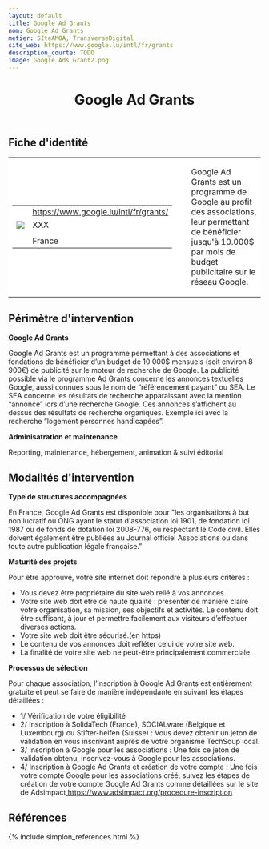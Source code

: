 ```yaml
---
layout: default
title: Google Ad Grants
nom: Google Ad Grants
metier: SIteAMOA, TransverseDigital
site_web: https://www.google.lu/intl/fr/grants
description_courte: TODO
image: Google Ads Grant2.png
---
```


<header>
	<h1> Google Ad Grants </h1>
</header>

<div class="main">
	<h2> Fiche d'identité </h2>
	<table style="border-collapse: collapse;">
		<tr style="border: none; background-color:#FFFFFF;">
			<td style="border: none; background-color:#FFFFFF;width:20%;height:80%;">
				<div class="fiche_contact" style="">
					<table style="border-collapse: collapse;">
						<tr class="site_web" style="border: none; background-color:#FFFFFF;">
							<td style="border: none;">
								<img src="" class="fiche_icone"/>
							</td>
							<td style="border: none;">
								<a href="https://www.google.lu/intl/fr/grants"> https://www.google.lu/intl/fr/grants/</a>
							</td>
						</tr>
						<tr class="contact" style="border: none; background-color:#FFFFFF;">
							<td style="border: none;display: table-cell;">
								<img src="{{site.url}}{{site.baseurl}}/images/email_icon.png" class="image" style="max-width:150%;vertical-align: middle;"/>
							</td>
							<td style="border: none;">
								XXX 
							</td>
						</tr>
						<tr class="telephone" style="border: none; background-color:#FFFFFF;">
							<td style="border: none;">
								<img src="" class="fiche_icone"/>
							</td>
							<td style="border: none;">
							</td>
						</tr>
						<tr class="zone" style="border: none; background-color:#FFFFFF;">
							<td style="border: none;">
								<img src="" class="fiche_icone"/>
							</td>
							<td style="border: none;">
								France
							</td>
						</tr>
					</table>
				</div>
			</td>
			<td style="width:10%;"/>
			<td style="background-color:#FFFFFF; width:60%;">
				<div class="fiche_identite">
					<p style="font-weight:normal;">
					Google Ad Grants est un programme de Google au profit des associations, leur permettant de bénéficier jusqu'à 10.000$ par mois de budget publicitaire sur le réseau Google.
					</p>
				</div>
			</td>
		</tr>
	</table>
	<div class="perimetre_intervention">
		<h2> Périmètre d'intervention </h2>
		<strong>Google Ad Grants</strong>
		<p>Google Ad Grants est un programme permettant à des associations et fondations de bénéficier d’un budget de 10 000$ mensuels (soit environ 8 900€) de publicité sur le moteur de recherche de Google. La publicité possible via le programme Ad Grants concerne les annonces textuelles Google, aussi connues sous le nom de “référencement payant” ou SEA. Le SEA concerne les résultats de recherche apparaissant avec la mention “annonce” lors d’une recherche Google. Ces annonces s’affichent au dessus des résultats de recherche organiques. Exemple ici avec la recherche “logement personnes handicapées”.</p>
		<strong>Adminisatration et maintenance</strong>
		<p> Reporting, maintenance, hébergement, animation & suivi éditorial</p>
	</div>
	<div class="modalite_intervention">
		<h2> Modalités d'intervention </h2>
		<strong>Type de structures accompagnées</strong>
		<p>En France, Google Ad Grants est disponible pour "les organisations à but non lucratif ou ONG ayant le statut d'association loi 1901, de fondation loi 1987 ou de fonds de dotation loi 2008-776, ou respectant le Code civil. Elles doivent également être publiées au Journal officiel Associations ou dans toute autre publication légale française.”</p>
		<strong>Maturité des projets</strong>
		<p>Pour être approuvé, votre site internet doit répondre à plusieurs critères :
			<ul>
				<li>Vous devez être propriétaire du site web relié à vos annonces. </li>
				<li>Votre site web doit être de haute qualité : présenter de manière claire votre organisation, sa mission, ses objectifs et activités. Le contenu doit être suffisant, à jour et permettre facilement aux visiteurs d’effectuer diverses actions.</li>
				<li>Votre site web doit être sécurisé.(en https)</li>
				<li>Le contenu de vos annonces doit refléter celui de votre site web.</li>
				<li>La finalité de votre site web ne peut-être principalement commerciale.</li>
			</ul></p>
		<strong>Processus de sélection</strong>
		<p>Pour chaque association, l’inscription à Google Ad Grants est entièrement gratuite et peut se faire de manière indépendante en suivant les étapes détaillées : 
			<ul>
				<li>1/ Vérification de votre éligibilité</li>
				<li>2/ Inscription à SolidaTech (France), SOCIALware (Belgique et Luxembourg) ou Stifter-helfen (Suisse) : Vous devez obtenir un jeton de validation en vous inscrivant auprès de votre organisme TechSoup local.</li>
				<li>3/ Inscription à Google pour les associations : Une fois ce jeton de validation obtenu, inscrivez-vous à Google pour les associations.</li>
				<li>4/ Inscription à Google Ad Grants et création de votre compte : Une fois votre compte Google pour les associations créé, suivez les étapes de création de votre compte Google Ad Grants comme détaillées sur le site de Adsimpact<a href="Adsimpact"> https://www.adsimpact.org/procedure-inscription</a></li>
			</ul>
</p>
</div>
<footer class="references">
	<h2> Références </h2>
	{% include simplon_references.html %}
</footer>

